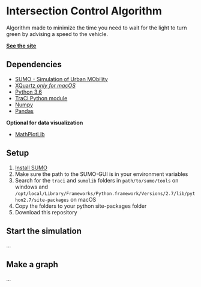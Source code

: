 # Intersection Control Algorithm
Algorithm made to minimize the time you need to wait for the light to turn green by advising a speed to the vehicle.

[**See the site**](https://docs.mikeheddes.nl)


## Dependencies
* [SUMO - Simulation of Urban MObility](http://sumo.dlr.de)
* [XQuartz _only for macOS_](https://www.xquartz.org)
* [Python 3.6](https://www.python.org/download/releases/3.6/)
* [TraCI Python module](http://sumo.dlr.de/wiki/TraCI)
* [Numpy](http://www.numpy.org)
* [Pandas](http://pandas.pydata.org)

**Optional for data visualization**
* [MathPlotLib](http://matplotlib.org)


## Setup
1. [Install SUMO](http://sumo.dlr.de/wiki/Installing)
2. Make sure the path to the SUMO-GUI is in your environment variables
3. Search for the `traci` and `sumolib` folders in `path/to/sumo/tools` on windows and `/opt/local/Library/Frameworks/Python.framework/Versions/2.7/lib/python2.7/site-packages` on macOS
4. Copy the folders to your python site-packages folder
5. Download this repository

## Start the simulation
...

## Make a graph
...
